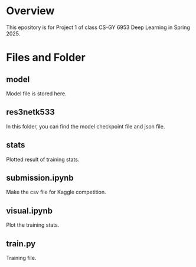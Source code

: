 # Overview #
This epository is for Project 1 of class CS-GY 6953 Deep Learning in Spring 2025.
# Files and Folder #
## model ##
Model file is stored here.
## res3netk533 ##
In this folder, you can find the model checkpoint file and json file.
## stats ##
Plotted result of training stats.
## submission.ipynb ##
Make the  csv file for Kaggle competition.
## visual.ipynb ##
Plot the training stats.
## train.py ##
Training file.
